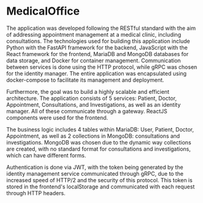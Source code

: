 # MedicalOffice

The application was developed following the RESTful standard with the aim of addressing appointment management at a medical clinic, including consultations. The technologies used for building this application include Python with the FastAPI framework for the backend, JavaScript with the React framework for the frontend, MariaDB and MongoDB databases for data storage, and Docker for container management. Communication between services is done using the HTTP protocol, while gRPC was chosen for the identity manager. The entire application was encapsulated using docker-compose to facilitate its management and deployment.

Furthermore, the goal was to build a highly scalable and efficient architecture. The application consists of 5 services: Patient, Doctor, Appointment, Consultations, and Investigations, as well as an identity manager. All of these communicate through a gateway. ReactJS components were used for the frontend.

The business logic includes 4 tables within MariaDB: User, Patient, Doctor, Appointment, as well as 2 collections in MongoDB: consultations and investigations. MongoDB was chosen due to the dynamic way collections are created, with no standard format for consultations and investigations, which can have different forms.

Authentication is done via JWT, with the token being generated by the identity management service communicated through gRPC, due to the increased speed of HTTP/2 and the security of this protocol. This token is stored in the frontend's localStorage and communicated with each request through HTTP headers.
